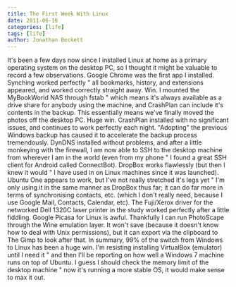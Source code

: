 ```yaml
---
title: The First Week With Linux
date: 2011-06-16
categories: [life]
tags: [life]
author: Jonathan Beckett
---
```


It's been a few days now since I installed Linux at home as a primary operating system on the desktop PC, so I thought it might be valuable to record a few observations. Google Chrome was the first app I installed. Synching worked perfectly " all bookmarks, history, and extensions appeared, and worked correctly straight away. Win. I mounted the MyBookWorld NAS through fstab " which means it's always available as a drive share for anybody using the machine, and CrashPlan can include it's contents in the backup. This essentially means we've finally moved the photos off the desktop PC. Huge win. CrashPlan installed with no significant issues, and continues to work perfectly each night. "Adopting" the previous Windows backup has caused it to accelerate the backup process tremendously. DynDNS installed without problems, and after a little monkeying with the firewall, I am now able to SSH to the desktop machine from wherever I am in the world (even from my phone " I found a great SSH client for Android called ConnectBot). DropBox works flawlessly (but then I knew it would " I have used in on Linux machines since it was launched). Ubuntu One appears to work, but I've not really stretched it's legs yet " I'm only using it in the same manner as DropBox thus far; it can do far more in terms of synchronising contacts, etc. (which I don't really need, because I use Google Mail, Contacts, Calendar, etc). The Fuji/Xerox driver for the networked Dell 1320C laser printer in the study worked perfectly after a little fiddling. Google Picasa for Linux is awful. Thankfully I can run PhotoScape through the Wine emulation layer. It won't save (because it doesn't know how to deal with Unix permissions), but it can export via the clipboard to The Gimp to look after that. In summary, 99% of the switch from Windows to Linux has been a huge win. I'm resisting installing VirtualBox (emulator) until I need it " and then I'll be reporting on how well a Windows 7 machine runs on top of Ubuntu. I guess I should check the memory limit of the desktop machine " now it's running a more stable OS, it would make sense to max it out.